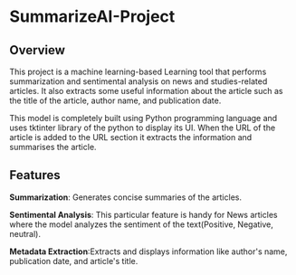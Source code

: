 # SummarizeAI-Project

## Overview

This project is a machine learning-based Learning tool that performs summarization and sentimental analysis on news and studies-related articles. It also extracts some useful information about the article such as the title of the article, author name, and publication date. 

This model is completely built using Python programming language and uses tktinter library of the python to display its UI. When the URL of the article is added to the URL section it extracts the information and summarises the article. 

## Features

**Summarization**: Generates concise summaries of the articles.

**Sentimental Analysis**: This particular feature is handy for News articles where the model analyzes the sentiment of the text(Positive, Negative, neutral).

**Metadata Extraction**:Extracts and displays information like author's name, publication date, and article's title.
